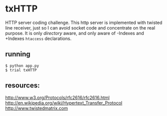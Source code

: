 txHTTP
======

HTTP server coding challenge. This http server is implemented with twisted line receiver, just so I can avoid socket code and concentrate on the real purpose.
It is only _directory_ aware, and only aware of -Indexes and +Indexes ``htaccess`` declarations.

running
------

``$ python app.py``  
``$ trial txHTTP``  

resources:
----------

http://www.w3.org/Protocols/rfc2616/rfc2616.html  
http://en.wikipedia.org/wiki/Hypertext_Transfer_Protocol  
http://www.twistedmatrix.com  

